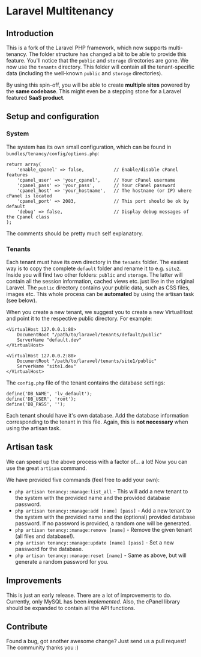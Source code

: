# Laravel Multitenancy

## Introduction

This is a fork of the Laravel PHP framework, which now supports multi-tenancy. The folder structure has changed a bit to be able to provide this feature. You'll notice that the `public` and `storage` directories are gone. We now use the `tenants` directory. This folder will contain all the tenant-specific data (including the well-known `public` and `storage` directories).

By using this spin-off, you will be able to create **multiple sites** powered by the **same codebase**. This might even be a stepping stone for a Laravel featured **SaaS product**.

## Setup and configuration

### System

The system has its own small configuration, which can be found in `bundles/tenancy/config/options.php`:

```
return array(
    'enable_cpanel' => false,           // Enable/disable cPanel features
    'cpanel_user' => 'your_cpanel',     // Your cPanel username
    'cpanel_pass' => 'your_pass',       // Your cPanel password
    'cpanel_host' => 'your_hostname',   // The hostname (or IP) where cPanel is located
    'cpanel_port' => 2083,              // This port should be ok by default
    'debug' => false,                   // Display debug messages of the Cpanel class
);
```

The comments should be pretty much self explanatory.

### Tenants

Each tenant must have its own directory in the `tenants` folder. The easiest way is to copy the complete `default` folder and rename it to e.g. `site2`. Inside you will find two other folders: `public` and `storage`. The latter will contain all the session information, cached views etc. just like in the original Laravel. The `public` directory contains your public data, such as CSS files, images etc. This whole process can be **automated** by using the artisan task (see below).

When you create a new tenant, we suggest you to create a new VirtualHost and point it to the respective public directory. For example:


```
<VirtualHost 127.0.0.1:80>
    DocumentRoot "/path/to/laravel/tenants/default/public"
    ServerName "default.dev"
</VirtualHost>

<VirtualHost 127.0.0.2:80>
    DocumentRoot "/path/to/laravel/tenants/site1/public"
    ServerName "site1.dev"
</VirtualHost>
```

The `config.php` file of the tenant contains the database settings:

```
define('DB_NAME', 'lv_default');
define('DB_USER', 'root');
define('DB_PASS', '');
```

Each tenant should have it's own database. Add the database information corresponding to the tenant in this file. Again, this is **not necessary** when using the artisan task.


## Artisan task

We can speed up the above process with a factor of... a lot! Now you can use the great `artisan` command.

We have provided five commands (feel free to add your own):

* `php artisan tenancy::manage:list_all` - This will add a new tenant to the system with the provided name and the provided database password.
* `php artisan tenancy::manage:add [name] [pass]` - Add a new tenant to the system with the provided name and the (optional) provided database password. If no password is provided, a random one will be generated.
* `php artisan tenancy::manage:remove [name]` - Remove the given tenant (all files and database!).
* `php artisan tenancy::manage:update [name] [pass]` - Set a new password for the database.
* `php artisan tenancy::manage:reset [name]` - Same as above, but will generate a random password for you.

## Improvements

This is just an early release. There are a lot of improvements to do. Currently, only MySQL has been _implemented_. Also, the cPanel library should be expanded to contain all the API functions.

## Contribute

Found a bug, got another awesome change? Just send us a pull request! The community thanks you :)